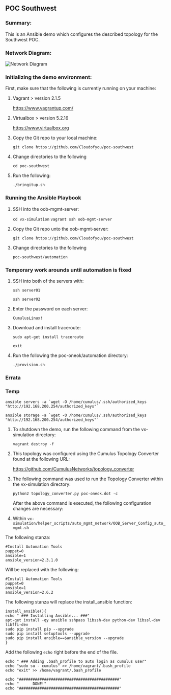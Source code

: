 ## POC Southwest 

### Summary:

This is an Ansible demo which configures the described topology for the Southwest POC.

### Network Diagram:

![Network Diagram](https://github.com/Cloudofyou/poc-southwest/blob/master/documentation/poc-southwest.png)

### Initializing the demo environment:

First, make sure that the following is currently running on your machine:

1. Vagrant > version 2.1.5

    https://www.vagrantup.com/

2. Virtualbox > version 5.2.16

    https://www.virtualbox.org

3. Copy the Git repo to your local machine:

    ```git clone https://github.com/Cloudofyou/poc-southwest```

4. Change directories to the following

    ```cd poc-southwest```

6. Run the following:

    ```./bringitup.sh```
    
### Running the Ansible Playbook

1. SSH into the oob-mgmt-server:

    ```cd vx-simulation```
    ```vagrant ssh oob-mgmt-server```

2. Copy the Git repo unto the oob-mgmt-server:

    ```git clone https://github.com/Cloudofyou/poc-southwest```

3. Change directories to the following

    ```poc-southwest/automation```

### Temporary work arounds until automation is fixed

1. SSH into both of the servers with:

   ```ssh server01```
   
   ```ssh server02```
   
2. Enter the password on each server:

   ```CumulusLinux!```
   
3. Download and install traceroute:

   ```sudo apt-get install traceroute```
   
   ```exit```

4. Run the following the poc-oneok/automation directory:

    ```./provision.sh```

### Errata

### Temp

```ansible servers -a `wget -O /home/cumulus/.ssh/authorized_keys "http://192.168.200.254/authorized_keys"` ```

```ansible storage -a `wget -O /home/cumulus/.ssh/authorized_keys "http://192.168.200.254/authorized_keys"` ```

1. To shutdown the demo, run the following command from the vx-simulation directory:

    ```vagrant destroy -f```

2. This topology was configured using the Cumulus Topology Converter found at the following URL:

    https://github.com/CumulusNetworks/topology_converter

3. The following command was used to run the Topology Converter within the vx-simulation directory:

    ```python2 topology_converter.py poc-oneok.dot -c```

    After the above command is executed, the following configuration changes are necessary:

4. Within ```vx-simulation/helper_scripts/auto_mgmt_network/OOB_Server_Config_auto_mgmt.sh```

The following stanza:

    #Install Automation Tools
    puppet=0
    ansible=1
    ansible_version=2.3.1.0

Will be replaced with the following:

    #Install Automation Tools
    puppet=0
    ansible=1
    ansible_version=2.6.2

The following stanza will replace the install_ansible function:

```
install_ansible(){
echo " ### Installing Ansible... ###"
apt-get install -qy ansible sshpass libssh-dev python-dev libssl-dev libffi-dev
sudo pip install pip --upgrade
sudo pip install setuptools --upgrade
sudo pip install ansible==$ansible_version --upgrade
}
```

Add the following ```echo``` right before the end of the file.

    echo " ### Adding .bash_profile to auto login as cumulus user"
    echo "sudo su - cumulus" >> /home/vagrant/.bash_profile
    echo "exit" >> /home/vagrant/.bash_profile

    echo "############################################"
    echo "      DONE!"
    echo "############################################"
